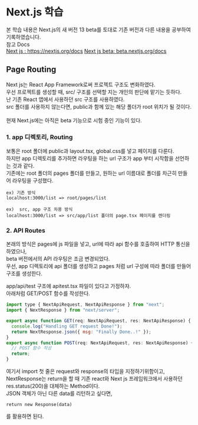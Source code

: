 # Next.js 학습
본 학습 내용은 Next.js의 새 버전 13 beta를 토대로 기존 버전과 다른 내용을 공부하여 기록하였습니다.<br/>
참고 Docs <br/> 
<a href="https://nextjs.org/docs">Next js : https://nextjs.org/docs</a>
<a href="beta.nextjs.org/docs">Next js beta: beta.nextjs.org/docs</a>


## Page Routing
Next js는 React App Framework로써 프로젝트 구조도 변화하였다. <br/>
 우선 프로젝트를 생성할 때, src/ 구조를 선택할 지는 개인의 판단에 맡기는 듯하다. <br/>
난 기존 React 앱에서 사용하던 src 구조를 사용하였다. <br/>
 src 폴더를 사용하지 않는다면, public과 함께 있는 해당 폴더가 root 위치가 될 것이다.<br/>
<br/>
현재 Next.js에는 아직은 beta 기능으로 시험 중인 기능이 있다.

### 1. app 디렉토리, Routing
보통은 root 폴더에 public과 layout.tsx, global.css를 넣고 페이지를 다룬다.<br/>
 하지만 app 디렉토리를 추가하면 라우팅을 하는 url 구조가 app 부터 시작함을 선언하는 것과 같다. <br/>
기존에는 root 폴더의 pages 폴더를 만들고, 원하는 url 이름대로 폴더를 차근히 만들어 라우팅을 구성했다.
```
ex) 기존 방식
localhost:3000/list => root/pages/list
```

```
ex)  src, app 구조 차용 방식
localhost:3000/list => src/app/list 폴더의 page.tsx 페이지를 렌더링
```
### 2. API Routes
본래의 방식은 pages에 js 파일을 넣고, url에 따라 api 함수를 호출하여 HTTP 통신을 하였으나,<br/>
beta 버전에서의 API 라우팅은 조금 변경되었다. <br/>
우선, app 디렉토리에 api 폴더를 생성하고 pages 처럼 url 구성에 따라 폴더를 만들어 구조를 생성한다.<br/>

app/api/test 구조에 apitest.tsx 파일이 있다고 가정하자. <br/>
아래처럼 GET/POST 함수를 작성한다. <br/>
```javascript
import type { NextApiRequest, NextApiResponse } from "next";
import { NextResponse } from "next/server";

export async function GET(req: NextApiRequest, res: NextApiResponse) {
  console.log("Handling GET request Done!");
  return NextResponse.json({ msg: "Finally Done..!" });
}
export async function POST(req: NextApiRequest, res: NextApiResponse) {
  // POST 함수 작성
  return;
}
```
여기서 import 첫 줄은 request와 response의 타입을 지정하기위함이고, <br/>
NextResponse는 return을 할 때 기존 react와 Next js 프레임워크에서 사용하던 res.status(200)을 대체하는 Method이다. <br/>
JSON 객체가 아닌 다른 data를 리턴하고 싶다면, <br/>
```
return new Response(data)
```
를 활용하면 된다.
